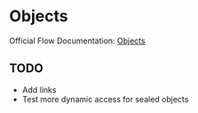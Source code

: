 # Objects

Official Flow Documentation: [Objects](http://flowtype.org/docs/objects.html)

## TODO

* Add links
* Test more dynamic access for sealed objects
